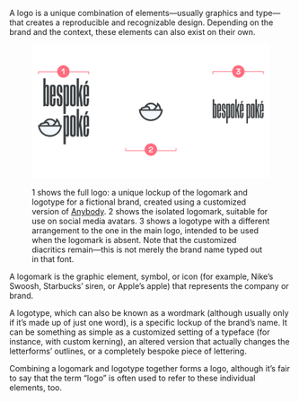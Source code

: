 A logo is a unique combination of elements—usually graphics and type—that creates a reproducible and recognizable design. Depending on the brand and the context, these elements can also exist on their own.

<figure>

![A full logo on the left, followed by just its logomark in the center, then just a logotype (arranged differently to the main logo) on the right.](images/thumbnail.svg)

<figcaption>1 shows the full logo: a unique lockup of the logomark and logotype for a fictional brand, created using a customized version of <a href="https://fonts.google.com/specimen/Anybody">Anybody</a>. 2 shows the isolated logomark, suitable for use on social media avatars. 3 shows a logotype with a different arrangement to the one in the main logo, intended to be used when the logomark is absent. Note that the customized diacritics remain—this is not merely the brand name typed out in that font.</figcaption>

</figure>

A logomark is the graphic element, symbol, or icon (for example, Nike’s Swoosh, Starbucks’ siren, or Apple’s apple) that represents the company or brand. 

A logotype, which can also be known as a wordmark (although usually only if it’s made up of just one word), is a specific lockup of the brand’s name. It can be something as simple as a customized setting of a typeface (for instance, with custom kerning), an altered version that actually changes the  letterforms’ outlines, or a completely bespoke piece of lettering.

Combining a logomark and logotype together forms a logo, although it’s fair to say that the term “logo” is often used to refer to these individual elements, too.
